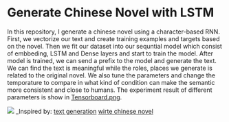 # Generate Chinese Novel with LSTM
In this repository, I generate a chinese novel using a character-based RNN. First, we vectorize our text and create training examples and targets based on the novel. Then we fit our dataset into our sequntial model which consist of embbeding, LSTM and Dense layers and start to train the model. After model is trained, we can send a prefix to the model and generate the text. We can find the text is meaningful while the roles, places we generate is related to the original novel. We also tune the parameters and change the temporature to compare in what kind of condition can make the semantic more consistent and close to humans. The experiment result of different parameters is show in [Tensorboard.png](https://github.com/s99436q/Generate-Novel/blob/master/Tensorborad.PNG).


![](https://images.pexels.com/photos/239548/pexels-photo-239548.jpeg?auto=compress&cs=tinysrgb&dpr=2&h=750&w=1260)
_Inspired by: [text generation](https://www.tensorflow.org/tutorials/text/text_generation) 
        [wirte chinese novel](https://leemeng.tw/how-to-generate-interesting-text-with-tensorflow2-and-tensorflow-js.html)
